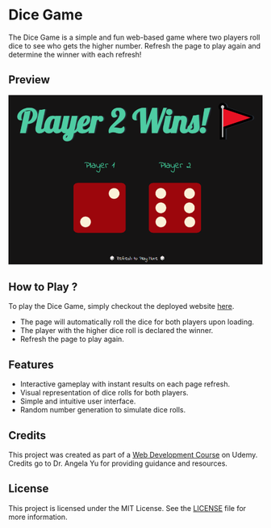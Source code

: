 # Dice Game

The Dice Game is a simple and fun web-based game where two players roll dice to see who gets the higher number. Refresh the page to play again and determine the winner with each refresh!

## Preview

![Dice-Game-Demo](./images/demo.png)

## How to Play ?

To play the Dice Game, simply checkout the deployed website [here](https://amit712singhal.github.io/Dice-Game/).

- The page will automatically roll the dice for both players upon loading.
- The player with the higher dice roll is declared the winner.
- Refresh the page to play again.
  
## Features

- Interactive gameplay with instant results on each page refresh.
- Visual representation of dice rolls for both players.
- Simple and intuitive user interface.
- Random number generation to simulate dice rolls.

## Credits

This project was created as part of a [Web Development Course](https://www.udemy.com/course/the-complete-web-development-bootcamp/) on Udemy. Credits go to Dr. Angela Yu for providing guidance and resources.

## License

This project is licensed under the MIT License. See the [LICENSE](./LICENSE) file for more information.
